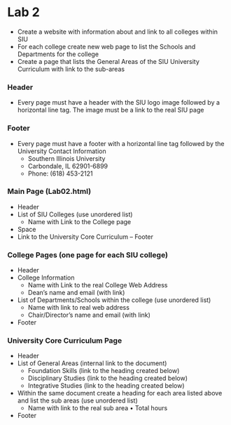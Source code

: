 # Lab 2
+ Create a website with information about and link to all colleges within SIU
+ For each college create new web page to list the Schools and Departments for the college
+ Create a page that lists the General Areas of the SIU University Curriculum with link to the sub-areas
### Header
+ Every page must have a header with the SIU logo image followed by a horizontal line tag. The image must be a link to the real SIU page
### Footer
+ Every page must have a footer with a horizontal line tag followed by the University Contact Information
  + Southern Illinois University
  + Carbondale, IL 62901-6899
  + Phone: (618) 453-2121
### Main Page (Lab02.html) 
+ Header
+ List of SIU Colleges (use unordered list)
  + Name with Link to the College page
+ Space
+ Link to the University Core Curriculum – Footer
### College Pages (one page for each SIU college) 
+ Header
+ College Information
  + Name with Link to the real College Web Address
  + Dean’s name and email (with link)
+ List of Departments/Schools within the college (use unordered list)
  + Name with link to real web address
  + Chair/Director’s name and email (with link)
+ Footer
### University Core Curriculum Page 
+ Header
+ List of General Areas (internal link to the document)
  + Foundation Skills (link to the heading created below)
  + Disciplinary Studies (link to the heading created below)
  + Integrative Studies (link to the heading created below)
+ Within the same document create a heading for each area listed above and list the sub areas (use unordered list)
  + Name with link to the real sub area • Total hours
+ Footer
